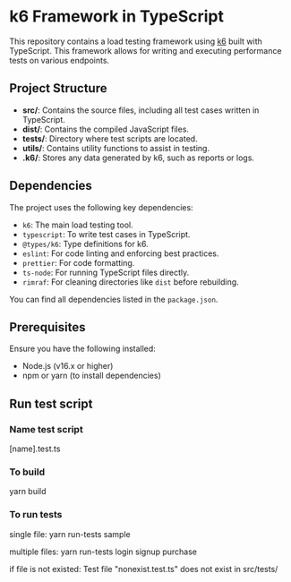 # k6 Framework in TypeScript

This repository contains a load testing framework using [k6](https://k6.io/) built with TypeScript. This framework allows for writing and executing performance tests on various endpoints.

## Project Structure

- **src/**: Contains the source files, including all test cases written in TypeScript.
- **dist/**: Contains the compiled JavaScript files.
- **tests/**: Directory where test scripts are located.
- **utils/**: Contains utility functions to assist in testing.
- **.k6/**: Stores any data generated by k6, such as reports or logs.

## Dependencies

The project uses the following key dependencies:
- `k6`: The main load testing tool.
- `typescript`: To write test cases in TypeScript.
- `@types/k6`: Type definitions for k6.
- `eslint`: For code linting and enforcing best practices.
- `prettier`: For code formatting.
- `ts-node`: For running TypeScript files directly.
- `rimraf`: For cleaning directories like `dist` before rebuilding.

You can find all dependencies listed in the `package.json`.

## Prerequisites

Ensure you have the following installed:
- Node.js (v16.x or higher)
- npm or yarn (to install dependencies)

## Run test script
### Name test script
[name].test.ts

### To build
yarn build

### To run tests
single file: yarn run-tests sample

multiple files: yarn run-tests login signup purchase

if file is not existed: Test file "nonexist.test.ts" does not exist in src/tests/
